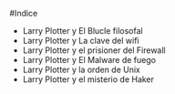 #Indice

* Larry Plotter y El Blucle filosofal
* Larry Plotter y La clave del wifi
* Larry Plotter y el prisioner del Firewall 
* Larry Plotter y El Malware de fuego
* Larry Plotter y la orden de Unix
* Larry Plotter y el misterio de Haker
